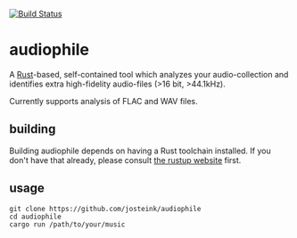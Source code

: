 
[![Build Status](https://jostein.visualstudio.com/audiophile/_apis/build/status/josteink.audiophile?branchName=master)](https://jostein.visualstudio.com/audiophile/_build/latest?definitionId=1&branchName=master)

# audiophile

A [Rust](https://www.rust-lang.org/)-based, self-contained tool which analyzes your audio-collection
and identifies extra high-fidelity audio-files (>16 bit, >44.1kHz).

Currently supports analysis of FLAC and WAV files.

## building

Building audiophile depends on having a Rust toolchain installed.
If you don't have that already, please consult [the rustup
website](https://rustup.rs/) first.

## usage

````
git clone https://github.com/josteink/audiophile
cd audiophile
cargo run /path/to/your/music
````

